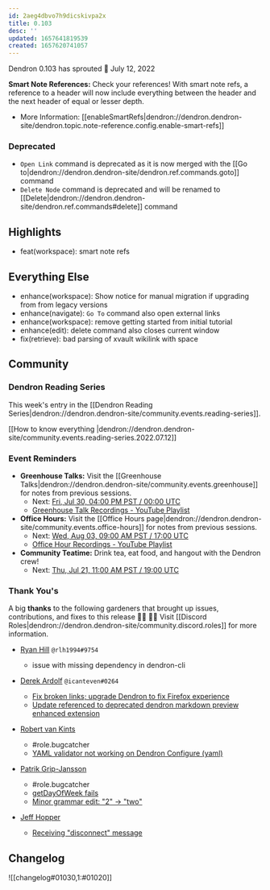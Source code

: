 ```yaml
---
id: 2aeg4dbvo7h9dicskivpa2x
title: 0.103
desc: ''
updated: 1657641819539
created: 1657620741057
---
```


Dendron 0.103 has sprouted  🌱
July 12, 2022

**Smart Note References:** Check your references! With smart note refs, a reference to a header will now include everything between the header and the next header of equal or lesser depth.
- More Information: [[enableSmartRefs|dendron://dendron.dendron-site/dendron.topic.note-reference.config.enable-smart-refs]]

### Deprecated
- `Open Link` command is deprecated as it is now merged with the [[Go to|dendron://dendron.dendron-site/dendron.ref.commands.goto]] command
- `Delete Node` command is deprecated and will be renamed to [[Delete|dendron://dendron.dendron-site/dendron.ref.commands#delete]] command

## Highlights
- feat(workspace): smart note refs

## Everything Else
- enhance(workspace): Show notice for manual migration if upgrading from from legacy versions
- enhance(navigate): `Go To` command also open external links
- enhance(workspace): remove getting started from initial tutorial
- enhance(edit): delete command also closes current window
- fix(retrieve): bad parsing of xvault wikilink with space

## Community

### Dendron Reading Series

This week's entry in the [[Dendron Reading Series|dendron://dendron.dendron-site/community.events.reading-series]].

[[How to know everything |dendron://dendron.dendron-site/community.events.reading-series.2022.07.12]]

### Event Reminders

- **Greenhouse Talks:** Visit the [[Greenhouse Talks|dendron://dendron.dendron-site/community.events.greenhouse]] for notes from previous sessions.
    - Next: [Fri, Jul 30, 04:00 PM PST / 00:00 UTC](https://link.dendron.so/luma)
    - [Greenhouse Talk Recordings - YouTube Playlist](https://link.dendron.so/greenhouse)
- **Office Hours:** Visit the [[Office Hours page|dendron://dendron.dendron-site/community.events.office-hours]] for notes from previous sessions.
    - Next: [Wed, Aug 03, 09:00 AM PST / 17:00 UTC](https://link.dendron.so/luma)
    - [Office Hour Recordings - YouTube Playlist](https://link.dendron.so/6yPa)
- **Community Teatime:** Drink tea, eat food, and hangout with the Dendron crew!
    - Next: [Thu, Jul 21, 11:00 AM PST / 19:00 UTC](https://link.dendron.so/luma)

### Thank You's

A big **thanks** to the following gardeners that brought up issues, contributions, and fixes to this release :man_farmer: :woman_farmer: 
Visit [[Discord Roles|dendron://dendron.dendron-site/community.discord.roles]] for more information.

- [Ryan Hill](https://github.com/rlh1994) `@rlh1994#9754`
    - issue with missing dependency in dendron-cli

- [Derek Ardolf](https://github.com/ScriptAutomate) `@icanteven#0264`
    - [Fix broken links; upgrade Dendron to fix Firefox experience](https://github.com/dendronhq/dendron-site/pull/587)
    - [Update referenced to deprecated dendron markdown preview enhanced extension](https://github.com/dendronhq/dendron-site/pull/588)

- [Robert van Kints](https://github.com/Sjiep)
    - #role.bugcatcher
    - [YAML validator not working on Dendron Configure (yaml)](https://github.com/dendronhq/dendron/issues/3187)

- [Patrik Grip-Jansson](https://github.com/kap42)
    - #role.bugcatcher
    - [getDayOfWeek fails](https://github.com/dendronhq/dendron/issues/3204)
    - [Minor grammar edit: "2" -> "two"](https://github.com/dendronhq/dendron-site/pull/580)

- [Jeff Hopper](https://github.com/HopperTech)
    - [Receiving "disconnect" message](https://github.com/dendronhq/dendron/issues/3212)

## Changelog
![[changelog#01030,1:#01020]]
